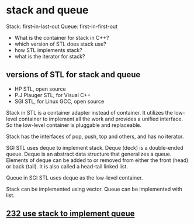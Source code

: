 # stack and queue

Stack: first-in-last-out 
Queue: first-in-first-out

* What is the container for stack in C++?
* which version of STL does stack use?
* how STL implements stack?
* what is the iterator for stack?

## versions of STL for stack and queue

* HP STL, open source
* P.J Plauger STL, for Visual C++
* SGI STL, for Linux GCC, open source

Stack in STL is a container adapter instead of container. It utilizes the low-level container to implement all the work and provides a unified interface. So the low-level container is pluggable and replaceable.

Stack has the interfaces of pop, push, top and others, and has no iterator.

SGI STL uses deque to implement stack. Deque (deck) is a double-ended queue. Deque is an abstract data structure that generalizes a queue. Elements of deque can be added to or removed from either the front (head) or back (tail). It is also called a head-tail linked list.

Queue in SGI STL uses deque as the low-level container.
 
Stack can be implemented using vector. Queue can be implemented with list.

## [232 use stack to implement queue](https://leetcode.com/problems/implement-queue-using-stacks/)


